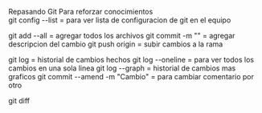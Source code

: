 Repasando Git Para reforzar conocimientos  
git config --list = para ver lista de configuracion de git en el equipo 

git add --all = agregar todos los archivos
git commit -m "" = agregar descripcion del cambio 
git push origin <rama> = subir cambios a la rama 

git log = historial de cambios hechos
git log --oneline = para ver todos los cambios en una sola linea
git log --graph = historial de cambios mas graficos 
git commit --amend -m "Cambio" = para cambiar comentario por otro 

git diff